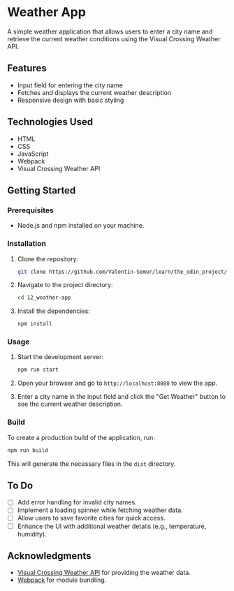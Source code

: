 # Weather App

A simple weather application that allows users to enter a city name and retrieve the current weather conditions using the Visual Crossing Weather API.

## Features

- Input field for entering the city name
- Fetches and displays the current weather description
- Responsive design with basic styling

## Technologies Used

- HTML
- CSS
- JavaScript
- Webpack
- Visual Crossing Weather API

## Getting Started

### Prerequisites

- Node.js and npm installed on your machine.

### Installation

1. Clone the repository:

   ```bash
   git clone https://github.com/Valentin-Semur/learn/the_odin_project/odin_projects/12_weather-app.git
   ```

2. Navigate to the project directory:

   ```bash
   cd 12_weather-app
   ```

3. Install the dependencies:

   ```bash
   npm install
   ```

### Usage

1. Start the development server:

   ```bash
   npm run start
   ```

2. Open your browser and go to `http://localhost:8080` to view the app.

3. Enter a city name in the input field and click the "Get Weather" button to see the current weather description.

### Build

To create a production build of the application, run:

```bash
npm run build
```

This will generate the necessary files in the `dist` directory.

## To Do

- [ ] Add error handling for invalid city names.
- [ ] Implement a loading spinner while fetching weather data.
- [ ] Allow users to save favorite cities for quick access.
- [ ] Enhance the UI with additional weather details (e.g., temperature, humidity).

## Acknowledgments

- [Visual Crossing Weather API](https://www.visualcrossing.com/weather-api) for providing the weather data.
- [Webpack](https://webpack.js.org/) for module bundling.
